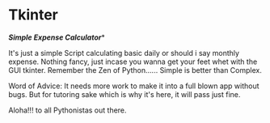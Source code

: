 # Tkinter

*********Simple Expense Calculator**********

It's just a simple Script calculating basic daily or should i say monthly expense. Nothing fancy, just incase you wanna get your feet whet with the GUI tkinter.
Remember the Zen of Python...... Simple is better than Complex.

Word of Advice: It needs more work to make it into a full blown app without bugs. But for tutoring sake which is why it's here, it will pass just fine.

Aloha!!! to all Pythonistas out there.
